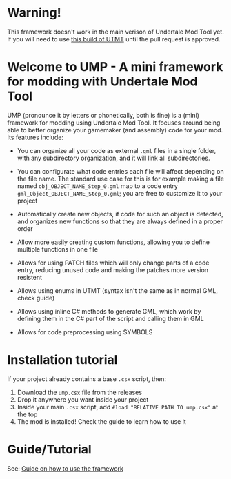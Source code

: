 # Warning!

This framework doesn't work in the main verison of Undertale Mod Tool yet. If you will need to use [this build of UTMT](https://github.com/krzys-h/UndertaleModTool/pull/1504) until the pull request is approved.

# Welcome to UMP - A mini framework for modding with Undertale Mod Tool

UMP (pronounce it by letters or phonetically, both is fine) is a (mini) framework for modding using Undertale Mod Tool.
It focuses around being able to better organize your gamemaker (and assembly) code for your mod. Its features include:

* You can organize all your code as external `.gml` files in a single folder, with any subdirectory organization, and it will link all subdirectories.

* You can configurate what code entries each file will affect depending on the file name. The standard use case for this is
for example making a file named `obj_OBJECT_NAME_Step_0.gml` map to a code entry `gml_Object_OBJECT_NAME_Step_0.gml`; you are free to customize it to your project

* Automatically create new objects, if code for such an object is detected, and organizes new functions so that they are always defined in a proper order

* Allow more easily creating custom functions, allowing you to define multiple functions in one file

* Allows for using PATCH files which will only change parts of a code entry, reducing unused code and making the patches more version resistent

* Allows using enums in UTMT (syntax isn't the same as in normal GML, check guide)

* Allows using inline C# methods to generate GML, which work by defining them in the C# part of the script and calling them in GML

* Allows for code preprocessing using SYMBOLS

# Installation tutorial

If your project already contains a base `.csx` script, then:

1. Download the `ump.csx` file from the releases
2. Drop it anywhere you want inside your project
3. Inside your main `.csx` script, add `#load "RELATIVE PATH TO ump.csx"` at the top
4. The mod is installed! Check the guide to learn how to use it

# Guide/Tutorial

See: [Guide on how to use the framework](https://github.com/nhaar/UMP/blob/main/guide/guide.md)
